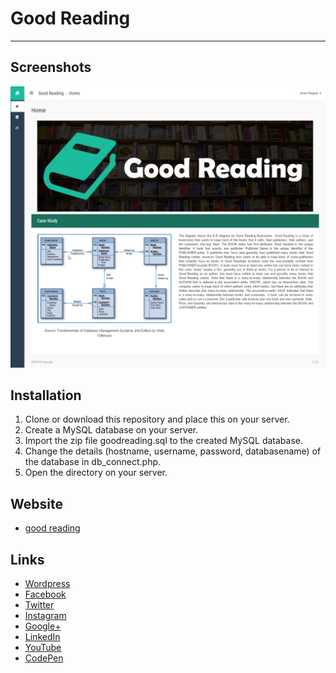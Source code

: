 # Good Reading
---
## Screenshots
<p align="center">
  <img src="https://raw.githubusercontent.com/jovanidash21/good-reading/master/screenshot.png">
</p>

## Installation
1. Clone or download this repository and place this on your server.
2. Create a MySQL database on your server.
3. Import the zip file goodreading.sql to the created MySQL database.
4. Change the details (hostname, username, password, databasename) of the database in db_connect.php.
5. Open the directory on your server.

## Website
- [good reading](http://goodreading.cpecareer.com/)

## Links
- [Wordpress](https://jovaniwarguez.wordpress.com/)
- [Facebook](https://facebook.com/jovani.cadornawarguez)
- [Twitter](https://twitter.com/jovanidash21)
- [Instagram](https://www.instagram.com/jovanidash21/)
- [Google+](https://plus.google.com/u/0/104385173780051504413)
- [LinkedIn](https://www.linkedin.com/in/jovani-warguez-827a8a11b?trk=nav_responsive_tab_profile_pic)
- [YouTube](https://www.youtube.com/channel/UCNiVxhbJ6Ku9keIjkQX3RRQ)
- [CodePen](http://codepen.io/jovanidash21/)
